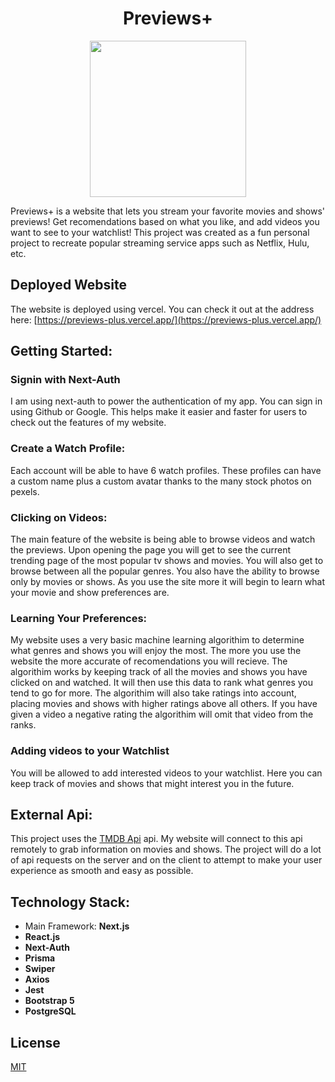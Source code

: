 <h1 align="center">Previews+</h1>
<div id="header" align="center">
  <img src="https://media.giphy.com/media/ii7tZBbxuUicGRE2NY/giphy.gif" width=250"/>                                                                              
</div>
                                                                                  
Previews+ is a website that lets you stream your favorite movies and shows' previews! Get recomendations based on what you like, and add videos you want to see to your watchlist! This project was created as a fun personal project to recreate popular streaming service apps such as Netflix, Hulu, etc. 

## Deployed Website

The website is deployed using vercel. You can check it out at the address here: [https://previews-plus.vercel.app/](https://previews-plus.vercel.app/)

## Getting Started:
### Signin with Next-Auth
I am using next-auth to power the authentication of my app. You can sign in using Github or Google. This helps make it easier and faster for users to check out the features of my website.


### Create a Watch Profile:
Each account will be able to have 6 watch profiles. These profiles can have a custom name plus a custom avatar thanks to the many stock photos on pexels.

### Clicking on Videos:
The main feature of the website is being able to browse videos and watch the previews. Upon opening the page you will get to see the current trending page of the most popular tv shows and movies. You will also get to browse between all the popular genres. You also have the ability to browse only by movies or shows. As you use the site more it will begin to learn what your movie and show preferences are.

### Learning Your Preferences:
My website uses a very basic machine learning algorithim to determine what genres and shows you will enjoy the most. The more you use the website the more accurate of recomendations you will recieve. The algorithim works by keeping track of all the movies and shows you have clicked on and watched. It will then use this data to rank what genres you tend to go for more. The algorithim will also take ratings into account, placing movies and shows with higher ratings above all others. If you have given a video a negative rating the algorithim will omit that video from the ranks. 

### Adding videos to your Watchlist
You will be allowed to add interested videos to your watchlist. Here you can keep track of movies and shows that might interest you in the future.

## External Api:
This project uses the [TMDB Api](https://www.themoviedb.org) api. My website will connect to this api remotely to grab information on movies and shows. The project will do a lot of api requests on the server and on the client to attempt to make your user experience as smooth and easy as possible.

## Technology Stack:
- Main Framework: **Next.js**
- **React.js**
- **Next-Auth**
- **Prisma**
- **Swiper**
- **Axios**
- **Jest**
- **Bootstrap 5**
- **PostgreSQL**

## License
[MIT](https://choosealicense.com/licenses/mit/)
